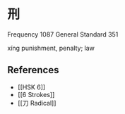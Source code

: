 # 刑
Frequency 1087
General Standard 351

xíng
punishment, penalty; law

## References
- [[HSK 6]]
- [[6 Strokes]]
- [[刀 Radical]]